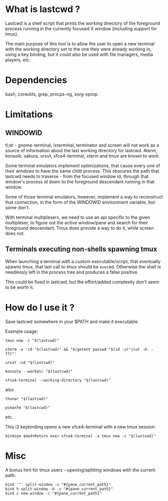 # What is lastcwd ?

Lastcwd is a shell script that prints the working directory of the foreground
process running in the currently focused X window (including support for tmux).

The main purpose of this tool is to allow the user to open a new terminal with
the working directory set to the one they were already working in, using a key
binding, but it could also be used with file managers, media players, etc.

# Dependencies

bash, coreutils, grep, procps-ng, xorg-xprop.

# Limitations

## WINDOWID
tl;dr - gnome-terminal, lxterminal, terminator and screen will not work as a
source of information about the last working directory for lastcwd.
Aterm, konsole, sakura, urxvt, xfce4-terminal, xterm and tmux are known to work.

Some terminal emulators implement optimizations, that cause every one of their
windows to have the same child process. This obscures the path that lastcwd
needs to traverse - from the focused window id, through that window's process
id down to the foreground descendant running in that window.

Some of those terminal emulators, however, implement a way to reconstruct that
connection, in the form of the WINDOWID environment variable, but some don't.

With terminal multiplexers, we need to use an api specific to the given
multiplexer, to figure out the active window/pane and search for their
foreground descendant. Tmux does provide a way to do it, while screen does not.

## Terminals executing non-shells spawning tmux
When launching a terminal with a custom executable/script, that eventually
spawns tmux, that last call to tmux should be `exec`ed.  Otherwise the shell is
needlessly left in the process tree and produces a false positive.

This could be fixed in lastcwd, but the effort/added complexity don't seem to
be worth it.

# How do I use it ?

Save lastcwd somewhere in your $PATH and make it executable.

Example usage:
```
tmux new -c "$(lastcwd)"
```
```
xterm -e 'cd "$(lastcwd)" && "$(getent passwd "$(id -u)"|cut -d: -f7)"'
```
```
urxvt -cd "$(lastcwd)"
```
```
konsole --workdir "$(lastcwd)"
```
```
xfce4-terminal --working-directory "$(lastcwd)"
```
also
```
thunar "$(lastcwd)"
```
```
pcmanfm "$(lastcwd)"
```
etc.

This i3 keybinding opens a new xfce4-terminal with a new tmux session:
```
bindsym $mod+Return exec xfce4-terminal -x tmux new -c "$(lastcwd)"
```

# Misc

A bonus hint for tmux users - opening/splitting windows with the current path:
```
bind '"' split-window -c "#{pane_current_path}"
bind % split-window -h -c "#{pane_current_path}"
bind c new-window -c "#{pane_current_path}"
```
